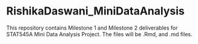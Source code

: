 # RishikaDaswani_MiniDataAnalysis

This repository contains Milestone 1 and Milestone 2 deliverables for STAT545A Mini Data Analysis Project. The files will be .Rmd, and .md files. 